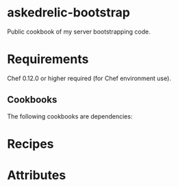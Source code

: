 # askedrelic-bootstrap

Public cookbook of my server bootstrapping code.

Requirements
============

Chef 0.12.0 or higher required (for Chef environment use).

Cookbooks
---------

The following cookbooks are dependencies:

Recipes
=======


Attributes
==========
